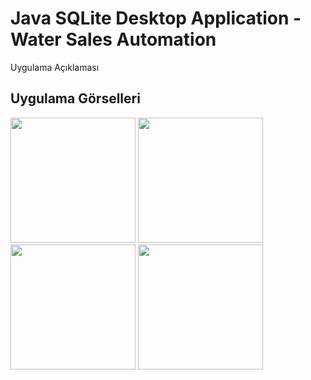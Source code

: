 # Java SQLite Desktop Application - Water Sales Automation

Uygulama Açıklaması

## Uygulama Görselleri

<p>
  
<a href="https://github.com/eymeneruyar/Java-SQLite-Desktop-Application-Water-Sales-Automation/blob/main/Project%20Images/1.Giri%C5%9F%20Yap.JPG" target="_blank">
<img src="https://github.com/eymeneruyar/Java-SQLite-Desktop-Application-Water-Sales-Automation/blob/main/Project%20Images/1.Giri%C5%9F%20Yap.JPG" width="200" style="max-width:100%;"></a>

<a href="https://github.com/eymeneruyar/Java-SQLite-Desktop-Application-Water-Sales-Automation/blob/main/Project%20Images/2.Hesap%20Olu%C5%9Ftur.JPG" target="_blank">
<img src="https://github.com/eymeneruyar/Java-SQLite-Desktop-Application-Water-Sales-Automation/blob/main/Project%20Images/2.Hesap%20Olu%C5%9Ftur.JPG" width="200" style="max-width:100%;"></a>

<a href="https://github.com/eymeneruyar/Java-SQLite-Desktop-Application-Water-Sales-Automation/blob/main/Project%20Images/3.Ana%20Sayfa.JPG" target="_blank">
<img src="https://github.com/eymeneruyar/Java-SQLite-Desktop-Application-Water-Sales-Automation/blob/main/Project%20Images/3.Ana%20Sayfa.JPG" width="200" style="max-width:100%;"></a>
  
<a href="https://github.com/eymeneruyar/Java-SQLite-Desktop-Application-Water-Sales-Automation/blob/main/Project%20Images/4.M%C3%BC%C5%9Fteri%20Ekle.JPG" target="_blank">
<img src="https://github.com/eymeneruyar/Java-SQLite-Desktop-Application-Water-Sales-Automation/blob/main/Project%20Images/4.M%C3%BC%C5%9Fteri%20Ekle.JPG" width="200" style="max-width:100%;"></a>
  
  </p>
